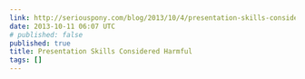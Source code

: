 ```yaml
---
link: http://seriouspony.com/blog/2013/10/4/presentation-skills-considered-harmful
date: 2013-10-11 06:07 UTC
# published: false
published: true
title: Presentation Skills Considered Harmful
tags: []
---
```



